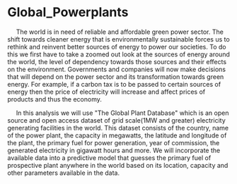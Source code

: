 # Global_Powerplants

&nbsp;&nbsp;&nbsp;&nbsp; The world is in need of reliable and affordable green power sector. The shift towards cleaner energy that is environmentally sustainable forces us to rethink and reinvent better sources of energy to power our societies. To do this we first have to take a zoomed out look at the sources of energy around the world, the level of dependency towards those sources and their effects on the environment. Governments and companies will now make decisions that will depend on the power sector and its transformation towards green energy. For example, if a carbon tax is to be passed to certain sources of energy then the price of electricity will increase and affect prices of products and thus the economy.

&nbsp;&nbsp;&nbsp;&nbsp; In this analysis we will use "The Global Plant Database" which is an open source and open access dataset of grid scale(1MW and greater) electricity generating facilities in the world. This dataset consists of the country, name of the power plant, the capacity in megawatts, the latitude and longitude of the plant, the primary fuel for power generation, year of commission, the generated electricity in gigawatt hours and more. We will incorporate the available data into a predictive model that guesses the primary fuel of prospective plant anywhere in the world based on its location, capacity and other parameters available in the data.
